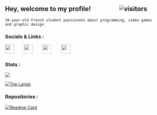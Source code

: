 
 ## Hey, welcome to my profile!       ![visitors](https://visitor-badge.glitch.me/badge?page_id=${LudovicDEBEVER})

```
20-year-old French student passionate about programming, video games and graphic design
```

 ### Socials & Links :

 [<img src="https://i.imgur.com/EyHOmqX.png" width="30" height="30"/>](https://twitter.com/rl_syx)   [<img src="https://i.imgur.com/9wHNaD9.png" width="30" height="30"/>](https://mail.google.com/mail/u/1/#inbox?compose=GTvVlcRzCbgzcRSDGJhJfvfpFKbjgMrwTrlxmjKRwhnKggQPTZDzWWfVNKMVtjrMJDDpMXlgfLxvW)   [<img src="https://i.imgur.com/k3qG9Qm.png" width="30" height="30"/>](https://discordapp.com/users/221908554058170368/)   [<img src="https://i.imgur.com/iDnvhM2.png" width="30" height="30"/>](https://dev.ludovicdebever.site)
### Stats :
![](https://github-readme-stats.vercel.app/api?username=LudovicDEBEVER&show_icons=true&theme=tokyonight&hide_title=true)

[![Top Langs](https://github-readme-stats.vercel.app/api/top-langs/?username=LudovicDEBEVER&theme=tokyonight&layout=default&card_width=495)](https://github.com/LudovicDEBEVER/LudovicDEBEVER)


### Repositories : 

[![Readme Card](https://github-readme-stats.vercel.app/api/pin/?username=LudovicDEBEVER&repo=Weakfish&theme=tokyonight&card_width=400)](https://github.com/LudovicDEBEVER/Weakfish)

